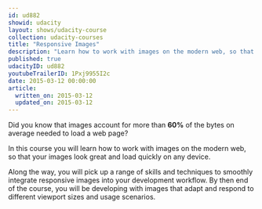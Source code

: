 ```yaml
---
id: ud882
showid: udacity
layout: shows/udacity-course
collection: udacity-courses
title: "Responsive Images"
description: "Learn how to work with images on the modern web, so that your images look great and load quickly on any device."
published: true
udacityID: ud882
youtubeTrailerID: 1Pxj9955I2c
date: 2015-03-12 00:00:00
article:
  written_on: 2015-03-12
  updated_on: 2015-03-12
---
```


Did you know that images account for more than **60%** of the bytes on average 
needed to load a web page?

In this course you will learn how to work with images on the modern web, so
that your images look great and load quickly on any device.

Along the way, you will pick up a range of skills and techniques to smoothly
integrate responsive images into your development workflow. By then end of the
course, you will be developing with images that adapt and respond to different
viewport sizes and usage scenarios.
